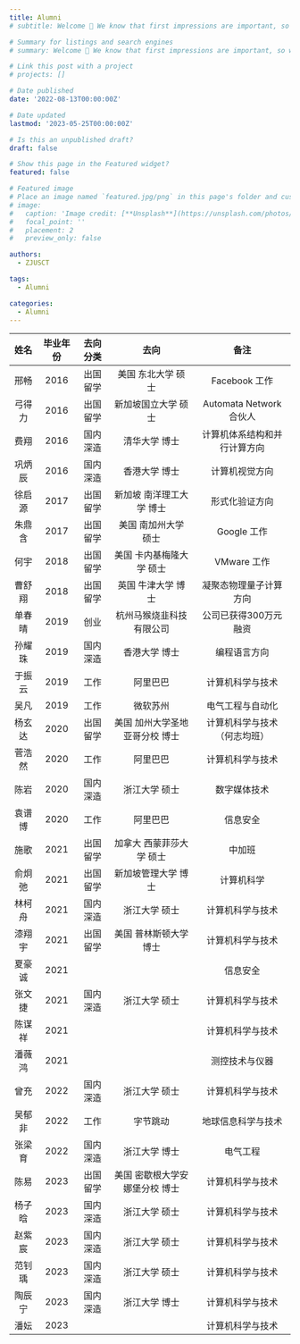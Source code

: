 ```yaml
---
title: Alumni
# subtitle: Welcome 👋 We know that first impressions are important, so we've populated your new site with some initial content to help you get familiar with everything in no time.

# Summary for listings and search engines
# summary: Welcome 👋 We know that first impressions are important, so we've populated your new site with some initial content to help you get familiar with everything in no time.

# Link this post with a project
# projects: []

# Date published
date: '2022-08-13T00:00:00Z'

# Date updated
lastmod: '2023-05-25T00:00:00Z'

# Is this an unpublished draft?
draft: false

# Show this page in the Featured widget?
featured: false

# Featured image
# Place an image named `featured.jpg/png` in this page's folder and customize its options here.
# image:
#   caption: 'Image credit: [**Unsplash**](https://unsplash.com/photos/CpkOjOcXdUY)'
#   focal_point: ''
#   placement: 2
#   preview_only: false

authors:
  - ZJUSCT

tags:
  - Alumni

categories:
  - Alumni
---
```


|  姓名  | 毕业年份 | 去向分类 |              去向              |             备注             |
| :----: | :------: | :------: | :----------------------------: | :--------------------------: |
|  邢畅  |   2016   | 出国留学 |       美国 东北大学 硕士       |        Facebook 工作         |
| 弓得力 |   2016   | 出国留学 |      新加坡国立大学 硕士       |   Automata Network 合伙人    |
|  费翔  |   2016   | 国内深造 |         清华大学 博士          | 计算机体系结构和并行计算方向 |
| 巩炳辰 |   2016   | 国内深造 |         香港大学 博士          |        计算机视觉方向        |
| 徐启源 |   2017   | 出国留学 |    新加坡 南洋理工大学 博士    |        形式化验证方向        |
| 朱鼎含 |   2017   | 出国留学 |      美国 南加州大学 硕士      |         Google 工作          |
|  何宇  |   2018   | 出国留学 |    美国 卡内基梅隆大学 硕士    |         VMware 工作          |
| 曹舒翔 |   2018   | 出国留学 |       英国 牛津大学 博士       |    凝聚态物理量子计算方向    |
| 单春晴 |   2019   |   创业   |    杭州马猴烧韭科技有限公司    |    公司已获得300万元融资     |
| 孙耀珠 |   2019   | 国内深造 |         香港大学 博士          |         编程语言方向         |
| 于振云 |   2019   |   工作   |            阿里巴巴            |       计算机科学与技术       |
|  吴凡  |   2019   |   工作   |            微软苏州            |       电气工程与自动化       |
| 杨玄达 |   2020   | 出国留学 | 美国 加州大学圣地亚哥分校 博士 | 计算机科学与技术（何志均班） |
| 菅浩然 |   2020   |   工作   |            阿里巴巴            |       计算机科学与技术       |
|  陈岩  |   2020   | 国内深造 |         浙江大学 硕士          |         数字媒体技术         |
| 袁谱博 |   2020   |   工作   |            阿里巴巴            |           信息安全           |
|  施歌  |   2021   | 出国留学 |    加拿大 西蒙菲莎大学 硕士    |            中加班            |
| 俞炯弛 |   2021   | 出国留学 |      新加坡管理大学 博士       |          计算机科学          |
| 林柯舟 |   2021   | 国内深造 |         浙江大学 硕士          |       计算机科学与技术       |
| 漆翔宇 |   2021   | 出国留学 |     美国 普林斯顿大学 博士     |       计算机科学与技术       |
| 夏豪诚 |   2021   |          |                                |           信息安全           |
| 张文捷 |   2021   | 国内深造 |         浙江大学 硕士          |       计算机科学与技术       |
| 陈谋祥 |   2021   |          |                                |       计算机科学与技术       |
| 潘薇鸿 |   2021   |          |                                |        测控技术与仪器        |
|  曾充  |   2022   | 国内深造 |         浙江大学 硕士          |       计算机科学与技术       |
| 吴郁非 |   2022   |   工作   |            字节跳动            |      地球信息科学与技术      |
| 张梁育 |   2022   | 国内深造 |       浙江大学 博士        |       电气工程       |
| 陈易   |   2023  | 出国留学 |  美国 密歇根大学安娜堡分校 博士  |       计算机科学与技术       |
| 杨子晗 |   2023   | 国内深造 |       浙江大学 硕士        |       计算机科学与技术       |
| 赵紫宸 |   2023   | 国内深造 |       浙江大学 硕士        |       计算机科学与技术       |
| 范钊瑀 |   2023   | 国内深造 |       浙江大学 硕士        |       计算机科学与技术       |
| 陶辰宁 |   2023   | 国内深造 |       浙江大学 博士        |       计算机科学与技术       |
| 潘妘 |   2023   |  |  |       计算机科学与技术       |
